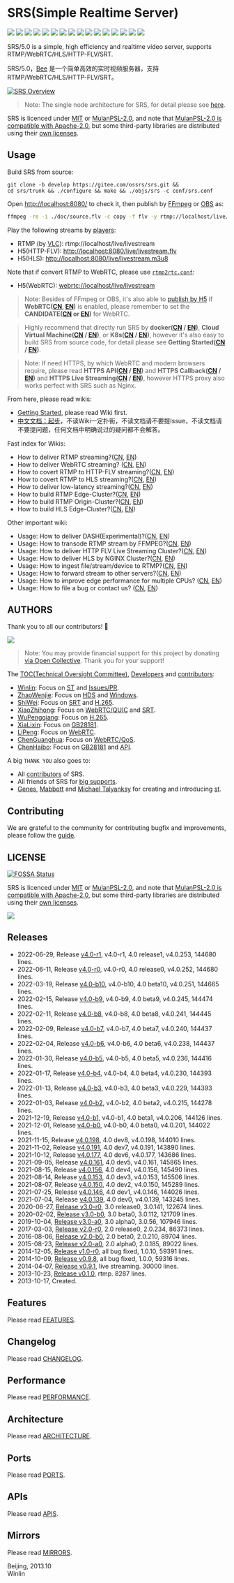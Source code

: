 # SRS(Simple Realtime Server)

![](http://ossrs.net/gif/v1/sls.gif?site=github.com&path=/srs/develop)
[![](https://github.com/ossrs/srs/actions/workflows/codeql-analysis.yml/badge.svg?branch=develop)](https://github.com/ossrs/srs/actions?query=workflow%3ACodeQL+branch%3Adevelop)
[![](https://github.com/ossrs/srs/actions/workflows/release.yml/badge.svg)](https://github.com/ossrs/srs/actions/workflows/release.yml?query=workflow%3ARelease)
[![](https://github.com/ossrs/srs/actions/workflows/test.yml/badge.svg?branch=develop)](https://github.com/ossrs/srs/actions?query=workflow%3ATest+branch%3Adevelop)
[![](https://codecov.io/gh/ossrs/srs/branch/develop/graph/badge.svg)](https://codecov.io/gh/ossrs/srs/branch/develop)
[![](https://ossrs.net/wiki/images/wechat-badge4.svg)](../../wikis/Contact#wechat)
[![](https://img.shields.io/twitter/follow/srs_server?style=social)](https://twitter.com/srs_server)
[![](https://img.shields.io/youtube/channel/subscribers/UCP6ZblCL_fIJoEyUzZxC1ng?style=social)](https://www.youtube.com/channel/UCP6ZblCL_fIJoEyUzZxC1ng)
[![](https://badgen.net/discord/members/yZ4BnPmHAd)](https://discord.gg/yZ4BnPmHAd)
[![](https://app.fossa.com/api/projects/git%2Bgithub.com%2Fossrs%2Fsrs.svg?type=small)](https://app.fossa.com/projects/git%2Bgithub.com%2Fossrs%2Fsrs?ref=badge_small)
[![](https://ossrs.net/wiki/images/srs-faq.svg)](https://github.com/ossrs/srs/issues/2716)
[![](https://badgen.net/badge/srs/stackoverflow/orange?icon=terminal)](https://stackoverflow.com/questions/tagged/simple-realtime-server)
[![](https://opencollective.com/srs-server/tiers/badge.svg)](https://opencollective.com/srs-server/contribute)
[![](https://ossrs.net/wiki/images/mulan-incubating.svg)](http://mulanos.cn)
[![](https://img.shields.io/docker/pulls/ossrs/srs)](https://hub.docker.com/r/ossrs/srs/tags)
[![](https://ossrs.net/wiki/images/do-btn-srs-125x20.svg)](https://cloud.digitalocean.com/droplets/new?appId=104916642&size=s-1vcpu-1gb&region=sgp1&image=ossrs-srs&type=applications)

SRS/5.0 is a simple, high efficiency and realtime video server, supports RTMP/WebRTC/HLS/HTTP-FLV/SRT.

SRS/5.0，[Bee](https://ossrs.net/lts/zh-cn/product#release50) 是一个简单高效的实时视频服务器，支持RTMP/WebRTC/HLS/HTTP-FLV/SRT。

[![SRS Overview](https://ossrs.net/wiki/images/SRS-SingleNode-4.0-sd.png?v=114)](https://ossrs.net/wiki/images/SRS-SingleNode-4.0-hd.png)

> Note:  The single node architecture for SRS, for detail please see [here](https://www.figma.com/file/333POxVznQ8Wz1Rxlppn36/SRS-4.0-Server-Arch).

SRS is licenced under [MIT](https://github.com/ossrs/srs/blob/develop/LICENSE) or [MulanPSL-2.0](https://spdx.org/licenses/MulanPSL-2.0.html),
and note that [MulanPSL-2.0 is compatible with Apache-2.0](https://www.apache.org/legal/resolved.html#category-a),
but some third-party libraries are distributed using their [own licenses](https://ossrs.net/lts/zh-cn/license).

<a name="product"></a> <a name="usage-docker"></a>
## Usage

Build SRS from source:

```
git clone -b develop https://gitee.com/ossrs/srs.git &&
cd srs/trunk && ./configure && make && ./objs/srs -c conf/srs.conf
```

Open [http://localhost:8080/](http://localhost:8080/) to check it, then publish
by [FFmpeg](https://ffmpeg.org/download.html) or [OBS](https://obsproject.com/download) as:

```bash
ffmpeg -re -i ./doc/source.flv -c copy -f flv -y rtmp://localhost/live/livestream
```

Play the following streams by [players](https://ossrs.net):

* RTMP (by [VLC](https://www.videolan.org/)): rtmp://localhost/live/livestream
* H5(HTTP-FLV): [http://localhost:8080/live/livestream.flv](http://localhost:8080/players/srs_player.html?autostart=true&stream=livestream.flv&port=8080&schema=http)
* H5(HLS): [http://localhost:8080/live/livestream.m3u8](http://localhost:8080/players/srs_player.html?autostart=true&stream=livestream.m3u8&port=8080&schema=http)

Note that if convert RTMP to WebRTC, please use [`rtmp2rtc.conf`](https://github.com/ossrs/srs/issues/2728#issuecomment-964686152):

* H5(WebRTC): [webrtc://localhost/live/livestream](http://localhost:8080/players/rtc_player.html?autostart=true)

> Note: Besides of FFmpeg or OBS, it's also able to [publish by H5](http://localhost:8080/players/rtc_publisher.html?autostart=true) 
> if **WebRTC([CN](https://ossrs.net/lts/zh-cn/docs/v4/doc/webrtc#rtc-to-rtmp), [EN](https://ossrs.io/lts/en-us/docs/v4/doc/webrtc#rtc-to-rtmp))** is enabled,
> please remember to set the **CANDIDATE([CN](https://ossrs.net/lts/zh-cn/docs/v4/doc/webrtc#config-candidate) or [EN](https://ossrs.io/lts/en-us/docs/v4/doc/webrtc#config-candidate))** for WebRTC.

> Highly recommend that directly run SRS by
> **docker([CN](https://ossrs.net/lts/zh-cn/docs/v4/doc/getting-started) / [EN](https://ossrs.io/lts/en-us/docs/v4/doc/getting-started))**,
> **Cloud Virtual Machine([CN](https://ossrs.net/lts/zh-cn/docs/v4/doc/getting-started-cloud) / [EN](https://ossrs.io/lts/en-us/docs/v4/doc/getting-started-cloud))**,
> or **K8s([CN](https://ossrs.net/lts/zh-cn/docs/v4/doc/getting-started-k8s) / [EN](https://ossrs.io/lts/en-us/docs/v4/doc/getting-started-k8s))**,
> however it's also easy to build SRS from source code, for detail please see
> **Getting Started([CN](https://ossrs.net/lts/zh-cn/docs/v4/doc/getting-started) / [EN](https://ossrs.io/lts/en-us/docs/v4/doc/getting-started))**.

> Note: If need HTTPS, by which WebRTC and modern browsers require, please read
> **HTTPS API([CN](https://ossrs.net/lts/zh-cn/docs/v4/doc/http-api#https-api) / [EN](https://ossrs.io/lts/en-us/docs/v4/doc/http-api#https-api))**
> and **HTTPS Callback([CN](https://ossrs.net/lts/zh-cn/docs/v4/doc/http-callback#https-callback) / [EN](https://ossrs.io/lts/en-us/docs/v4/doc/http-callback#https-callback))**
> and **HTTPS Live Streaming([CN](https://ossrs.io/lts/en-us/docs/v4/doc/delivery-http-flv#https-flv-live-stream) / [EN](https://ossrs.io/lts/en-us/docs/v4/doc/delivery-http-flv#https-flv-live-stream))**,
> however HTTPS proxy also works perfect with SRS such as Nginx.

<a name="srs-40-wiki"></a> <a name="wiki"></a>
From here, please read wikis:

* [Getting Started](https://ossrs.net/lts/zh-cn/docs/v4/doc/getting-started), please read Wiki first.
* [中文文档：起步](https://ossrs.io/lts/en-us/docs/v4/doc/getting-started)，不读Wiki一定扑街，不读文档请不要提Issue，不读文档请不要提问题，任何文档中明确说过的疑问都不会解答。

Fast index for Wikis:

* How to deliver RTMP streaming?([CN](https://ossrs.net/lts/zh-cn/docs/v4/doc/sample-rtmp), [EN](https://ossrs.io/lts/en-us/docs/v4/doc/sample-rtmp))
* How to deliver WebRTC streaming? ([CN](https://ossrs.net/lts/zh-cn/docs/v4/doc/webrtc), [EN](https://ossrs.io/lts/en-us/docs/v4/doc/webrtc))
* How to covert RTMP to HTTP-FLV streaming?([CN](https://ossrs.net/lts/zh-cn/docs/v4/doc/sample-http-flv), [EN](https://ossrs.io/lts/en-us/docs/v4/doc/sample-http-flv))
* How to covert RTMP to HLS streaming?([CN](https://ossrs.net/lts/zh-cn/docs/v4/doc/sample-hls), [EN](https://ossrs.io/lts/en-us/docs/v4/doc/sample-hls))
* How to deliver low-latency streaming?([CN](https://ossrs.net/lts/zh-cn/docs/v4/doc/sample-realtime), [EN](https://ossrs.io/lts/en-us/docs/v4/doc/sample-realtime))
* How to build RTMP Edge-Cluster?([CN](https://ossrs.net/lts/zh-cn/docs/v4/doc/sample-rtmp-cluster), [EN](https://ossrs.io/lts/en-us/docs/v4/doc/sample-rtmp-cluster))
* How to build RTMP Origin-Cluster?([CN](https://ossrs.net/lts/zh-cn/docs/v4/doc/sample-origin-cluster), [EN](https://ossrs.io/lts/en-us/docs/v4/doc/sample-origin-cluster))
* How to build HLS Edge-Cluster?([CN](https://ossrs.net/lts/zh-cn/docs/v4/doc/sample-hls-cluster), [EN](https://ossrs.io/lts/en-us/docs/v4/doc/sample-hls-cluster))

Other important wiki:

* Usage: How to deliver DASH(Experimental)?([CN](https://ossrs.net/lts/zh-cn/docs/v4/doc/sample-dash), [EN](https://ossrs.io/lts/en-us/docs/v4/doc/sample-dash))
* Usage: How to transode RTMP stream by FFMPEG?([CN](https://ossrs.net/lts/zh-cn/docs/v4/doc/sample-ffmpeg), [EN](https://ossrs.io/lts/en-us/docs/v4/doc/sample-ffmpeg))
* Usage: How to deliver HTTP FLV Live Streaming Cluster?([CN](https://ossrs.net/lts/zh-cn/docs/v4/doc/sample-http-flvCluster), [EN](https://ossrs.io/lts/en-us/docs/v4/doc/sample-http-flvCluster))
* Usage: How to deliver HLS by NGINX Cluster?([CN](https://ossrs.net/lts/zh-cn/docs/v4/doc/sample-hls-cluster), [EN](https://ossrs.io/lts/en-us/docs/v4/doc/sample-hls-cluster))
* Usage: How to ingest file/stream/device to RTMP?([CN](https://ossrs.net/lts/zh-cn/docs/v4/doc/sample-ingest), [EN](https://ossrs.io/lts/en-us/docs/v4/doc/sample-ingest))
* Usage: How to forward stream to other servers?([CN](https://ossrs.net/lts/zh-cn/docs/v4/doc/sample-forward), [EN](https://ossrs.io/lts/en-us/docs/v4/doc/sample-forward))
* Usage: How to improve edge performance for multiple CPUs? ([CN](https://ossrs.net/lts/zh-cn/docs/v4/doc/reuse-port), [EN](https://ossrs.io/lts/en-us/docs/v4/doc/reuse-port))
* Usage: How to file a bug or contact us? ([CN](https://ossrs.net/lts/zh-cn/contact), [EN](https://ossrs.io/lts/en-us/contact))

## AUTHORS

Thank you to all our contributors! 🙏

[![](https://opencollective.com/srs-server/contributors.svg?width=800&button=false)](https://opencollective.com/srs-server/contribute)

> Note: You may provide financial support for this project by donating [via Open Collective](https://opencollective.com/srs-server/contribute). Thank you for your support!

The [TOC(Technical Oversight Committee)](trunk/AUTHORS.md#toc), [Developers](trunk/AUTHORS.md#developers) and [contributors](trunk/AUTHORS.md#contributors):

* [Winlin](https://github.com/winlinvip): Focus on [ST](https://github.com/ossrs/state-threads) and [Issues/PR](https://github.com/ossrs/srs/issues).
* [ZhaoWenjie](https://github.com/wenjiegit): Focus on [HDS](https://github.com/simple-rtmp-server/srs/wiki/v4_CN_DeliveryHDS) and [Windows](https://github.com/ossrs/srs/issues/2532).
* [ShiWei](https://github.com/runner365): Focus on [SRT](https://github.com/simple-rtmp-server/srs/wiki/v4_CN_SRTWiki) and [H.265](https://github.com/ossrs/srs/issues/465).
* [XiaoZhihong](https://github.com/xiaozhihong): Focus on [WebRTC/QUIC](https://github.com/ossrs/srs/issues/2091) and [SRT](https://github.com/simple-rtmp-server/srs/wiki/v4_CN_SRTWiki).
* [WuPengqiang](https://github.com/Bepartofyou): Focus on [H.265](https://github.com/ossrs/srs/issues/465).
* [XiaLixin](https://github.com/xialixin): Focus on [GB28181](https://github.com/ossrs/srs/issues/1500).
* [LiPeng](https://github.com/lipeng19811218): Focus on [WebRTC](https://github.com/simple-rtmp-server/srs/wiki/v4_CN_WebRTC).
* [ChenGuanghua](https://github.com/chen-guanghua): Focus on [WebRTC/QoS](https://github.com/ossrs/srs/issues/2051).
* [ChenHaibo](https://github.com/duiniuluantanqin): Focus on [GB28181](https://github.com/ossrs/srs/issues/1500) and [API](https://github.com/ossrs/srs/issues/1657).

A big `THANK YOU` also goes to:

* All [contributors](trunk/AUTHORS.md#contributors) of SRS.
* All friends of SRS for [big supports](https://ossrs.net/lts/zh-cn/product).
* [Genes](http://sourceforge.net/users/genes), [Mabbott](http://sourceforge.net/users/mabbott) and [Michael Talyanksy](https://github.com/michaeltalyansky) for creating and introducing [st](https://github.com/ossrs/state-threads/tree/srs).

## Contributing

We are grateful to the community for contributing bugfix and improvements, please follow the
[guide](https://github.com/ossrs/srs/contribute).

## LICENSE

[![FOSSA Status](https://app.fossa.com/api/projects/git%2Bgithub.com%2Fossrs%2Fsrs.svg?type=small)](https://app.fossa.com/projects/git%2Bgithub.com%2Fossrs%2Fsrs?ref=badge_small)

SRS is licenced under [MIT](https://github.com/ossrs/srs/blob/develop/LICENSE) or [MulanPSL-2.0](https://spdx.org/licenses/MulanPSL-2.0.html),
and note that [MulanPSL-2.0 is compatible with Apache-2.0](https://www.apache.org/legal/resolved.html#category-a),
but some third-party libraries are distributed using their [own licenses](https://ossrs.net/lts/zh-cn/license).

[![](https://app.fossa.com/api/projects/git%2Bgithub.com%2Fossrs%2Fsrs.svg?type=large)](https://app.fossa.com/projects/git%2Bgithub.com%2Fossrs%2Fsrs?ref=badge_large)

## Releases

* 2022-06-29, Release [v4.0-r1](https://github.com/ossrs/srs/releases/tag/v4.0-r1), v4.0-r1, 4.0 release1, v4.0.253, 144680 lines.
* 2022-06-11, Release [v4.0-r0](https://github.com/ossrs/srs/releases/tag/v4.0-r0), v4.0-r0, 4.0 release0, v4.0.252, 144680 lines.
* 2022-03-19, Release [v4.0-b10](https://github.com/ossrs/srs/releases/tag/v4.0-b10), v4.0-b10, 4.0 beta10, v4.0.251, 144665 lines.
* 2022-02-15, Release [v4.0-b9](https://github.com/ossrs/srs/releases/tag/v4.0-b9), v4.0-b9, 4.0 beta9, v4.0.245, 144474 lines.
* 2022-02-11, Release [v4.0-b8](https://github.com/ossrs/srs/releases/tag/v4.0-b8), v4.0-b8, 4.0 beta8, v4.0.241, 144445 lines.
* 2022-02-09, Release [v4.0-b7](https://github.com/ossrs/srs/releases/tag/v4.0-b7), v4.0-b7, 4.0 beta7, v4.0.240, 144437 lines.
* 2022-02-04, Release [v4.0-b6](https://github.com/ossrs/srs/releases/tag/v4.0-b6), v4.0-b6, 4.0 beta6, v4.0.238, 144437 lines.
* 2022-01-30, Release [v4.0-b5](https://github.com/ossrs/srs/releases/tag/v4.0-b5), v4.0-b5, 4.0 beta5, v4.0.236, 144416 lines.
* 2022-01-17, Release [v4.0-b4](https://github.com/ossrs/srs/releases/tag/v4.0-b4), v4.0-b4, 4.0 beta4, v4.0.230, 144393 lines.
* 2022-01-13, Release [v4.0-b3](https://github.com/ossrs/srs/releases/tag/v4.0-b3), v4.0-b3, 4.0 beta3, v4.0.229, 144393 lines.
* 2022-01-03, Release [v4.0-b2](https://github.com/ossrs/srs/releases/tag/v4.0-b2), v4.0-b2, 4.0 beta2, v4.0.215, 144278 lines.
* 2021-12-19, Release [v4.0-b1](https://github.com/ossrs/srs/releases/tag/v4.0-b1), v4.0-b1, 4.0 beta1, v4.0.206, 144126 lines.
* 2021-12-01, Release [v4.0-b0](https://github.com/ossrs/srs/releases/tag/v4.0-b0), v4.0-b0, 4.0 beta0, v4.0.201, 144022 lines.
* 2021-11-15, Release [v4.0.198](https://github.com/ossrs/srs/releases/tag/v4.0.198), 4.0 dev8, v4.0.198, 144010 lines.
* 2021-11-02, Release [v4.0.191](https://github.com/ossrs/srs/releases/tag/v4.0.191), 4.0 dev7, v4.0.191, 143890 lines.
* 2021-10-12, Release [v4.0.177](https://github.com/ossrs/srs/releases/tag/v4.0.177), 4.0 dev6, v4.0.177, 143686 lines.
* 2021-09-05, Release [v4.0.161](https://github.com/ossrs/srs/releases/tag/v4.0.161), 4.0 dev5, v4.0.161, 145865 lines.
* 2021-08-15, Release [v4.0.156](https://github.com/ossrs/srs/releases/tag/v4.0.156), 4.0 dev4, v4.0.156, 145490 lines.
* 2021-08-14, Release [v4.0.153](https://github.com/ossrs/srs/releases/tag/v4.0.153), 4.0 dev3, v4.0.153, 145506 lines.
* 2021-08-07, Release [v4.0.150](https://github.com/ossrs/srs/releases/tag/v4.0.150), 4.0 dev2, v4.0.150, 145289 lines.
* 2021-07-25, Release [v4.0.146](https://github.com/ossrs/srs/releases/tag/v4.0.146), 4.0 dev1, v4.0.146, 144026 lines.
* 2021-07-04, Release [v4.0.139](https://github.com/ossrs/srs/releases/tag/v4.0.139), 4.0 dev0, v4.0.139, 143245 lines.
* 2020-06-27, [Release v3.0-r0](https://github.com/ossrs/srs/releases/tag/v3.0-r0), 3.0 release0, 3.0.141, 122674 lines.
* 2020-02-02, [Release v3.0-b0](https://github.com/ossrs/srs/releases/tag/v3.0-b0), 3.0 beta0, 3.0.112, 121709 lines.
* 2019-10-04, [Release v3.0-a0](https://github.com/ossrs/srs/releases/tag/v3.0-a0), 3.0 alpha0, 3.0.56, 107946 lines.
* 2017-03-03, [Release v2.0-r0](https://github.com/ossrs/srs/releases/tag/v2.0-r0), 2.0 release0, 2.0.234, 86373 lines.
* 2016-08-06, [Release v2.0-b0](https://github.com/ossrs/srs/releases/tag/v2.0-b0), 2.0 beta0, 2.0.210, 89704 lines.
* 2015-08-23, [Release v2.0-a0](https://github.com/ossrs/srs/releases/tag/v2.0-a0), 2.0 alpha0, 2.0.185, 89022 lines.
* 2014-12-05, [Release v1.0-r0](https://github.com/ossrs/srs/releases/tag/v1.0-r0), all bug fixed, 1.0.10, 59391 lines.
* 2014-10-09, [Release v0.9.8](https://github.com/ossrs/srs/releases/tag/v0.9.8), all bug fixed, 1.0.0, 59316 lines.
* 2014-04-07, [Release v0.9.1](https://github.com/ossrs/srs/releases/tag/v0.9.1), live streaming. 30000 lines.
* 2013-10-23, [Release v0.1.0](https://github.com/ossrs/srs/releases/tag/v0.1.0), rtmp. 8287 lines.
* 2013-10-17, Created.

## Features

Please read [FEATURES](trunk/doc/Features.md#features).

<a name="history"></a> <a name="change-logs"></a>
## Changelog

Please read [CHANGELOG](trunk/doc/CHANGELOG.md#changelog).

## Performance

Please read [PERFORMANCE](trunk/doc/PERFORMANCE.md#performance).

## Architecture

Please read [ARCHITECTURE](trunk/doc/Architecture.md#architecture).

## Ports

Please read [PORTS](trunk/doc/Resources.md#ports).

## APIs

Please read [APIS](trunk/doc/Resources.md#apis).

## Mirrors

Please read [MIRRORS](trunk/doc/Resources.md#mirrors).

Beijing, 2013.10<br/>
Winlin

